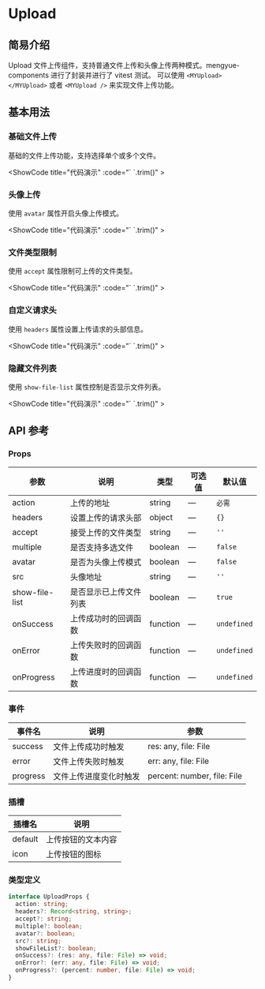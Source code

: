 # Upload

## 简易介绍
Upload 文件上传组件，支持普通文件上传和头像上传两种模式。mengyue-components 进行了封装并进行了 vitest 测试。
可以使用 `<MYUpload></MYUpload>` 或者 `<MYUpload />` 来实现文件上传功能。

## 基本用法

### 基础文件上传
基础的文件上传功能，支持选择单个或多个文件。

<ShowCode
  title="代码演示"
  :code="`
<template>
  <MYUpload 
    action='/api/upload'
    :show-file-list='true'
    @success='handleSuccess'
    @error='handleError'
    @progress='handleProgress'
  >
    <template #icon>📁</template>
    点击上传文件
  </MYUpload>
</template>
<script setup>
const handleSuccess = (res, file) => {
  console.log('上传成功:', file.name, res)
}
const handleError = (err, file) => {
  console.error('上传失败:', file.name, err)
}
const handleProgress = (percent, file) => {
  console.log('上传进度:', file.name, percent + '%')
}
</script>
  `.trim()"
>
  <template #demo>
    <div>
      <MYUpload 
        action="/api/upload"
        :show-file-list="true"
        @success="handleUploadSuccess"
        @error="handleUploadError"
        @progress="handleUploadProgress"
      >
        <template #icon>📁</template>
        点击上传文件
      </MYUpload>
      <div v-if="uploadResult" style="margin-top: 10px; padding: 10px; background: #f5f5f5; border-radius: 4px;">
        <div>{{ uploadResult }}</div>
      </div>
    </div>
  </template>
</ShowCode>

### 头像上传
使用 `avatar` 属性开启头像上传模式。

<ShowCode
  title="代码演示"
  :code="`
<template>
  <MYUpload 
    action='/api/upload'
    :avatar='true'
    :src='avatarUrl'
    @success='handleAvatarSuccess'
  >
    <template #icon>👤</template>
    点击上传头像
  </MYUpload>
</template>
<script setup>
import { ref } from 'vue'
const avatarUrl = ref('')
const handleAvatarSuccess = (res, file) => {
  console.log('头像上传成功:', file.name)
  // 这里可以更新头像URL
  avatarUrl.value = URL.createObjectURL(file)
}
</script>
  `.trim()"
>
  <template #demo>
    <div>
      <MYUpload 
        action="/api/upload"
        :avatar="true"
        :src="avatarUrl"
        @success="handleAvatarSuccess"
      >
        <template #icon>👤</template>
        点击上传头像
      </MYUpload>
      <div style="margin-top: 10px; color: #666; font-size: 12px;">
        当前头像: {{ avatarUrl ? '已设置' : '未设置' }}
      </div>
    </div>
  </template>
</ShowCode>

### 文件类型限制
使用 `accept` 属性限制可上传的文件类型。

<ShowCode
  title="代码演示"
  :code="`
<template>
  <div style='display: flex; flex-direction: column; gap: 15px;'>
    <div>
      <label>图片上传 (仅限 jpg, png):</label>
      <MYUpload 
        action='/api/upload'
        accept='.jpg,.jpeg,.png'
        @success='handleSuccess'
      >
        <template #icon>🖼️</template>
        上传图片
      </MYUpload>
    </div>
    <div>
      <label>文档上传 (仅限 pdf, doc):</label>
      <MYUpload 
        action='/api/upload'
        accept='.pdf,.doc,.docx'
        @success='handleSuccess'
      >
        <template #icon>📄</template>
        上传文档
      </MYUpload>
    </div>
  </div>
</template>
<script setup>
const handleSuccess = (res, file) => {
  console.log('上传成功:', file.name)
}
</script>
  `.trim()"
>
  <template #demo>
    <div style="display: flex; flex-direction: column; gap: 15px;">
      <div>
        <label style="display: block; margin-bottom: 5px; font-weight: bold;">图片上传 (仅限 jpg, png):</label>
        <MYUpload 
          action="/api/upload"
          accept=".jpg,.jpeg,.png"
          @success="handleAcceptSuccess"
        >
          <template #icon>🖼️</template>
          上传图片
        </MYUpload>
      </div>
      <div>
        <label style="display: block; margin-bottom: 5px; font-weight: bold;">文档上传 (仅限 pdf, doc):</label>
        <MYUpload 
          action="/api/upload"
          accept=".pdf,.doc,.docx"
          @success="handleAcceptSuccess"
        >
          <template #icon>📄</template>
          上传文档
        </MYUpload>
      </div>
      <div v-if="acceptUploadResult" style="padding: 10px; background: #f5f5f5; border-radius: 4px;">
        <div>{{ acceptUploadResult }}</div>
      </div>
    </div>
  </template>
</ShowCode>

### 自定义请求头
使用 `headers` 属性设置上传请求的头部信息。

<ShowCode
  title="代码演示"
  :code="`
<template>
  <MYUpload 
    action='/api/upload'
    :headers='headers'
    @success='handleSuccess'
  >
    <template #icon>🔐</template>
    带认证的上传
  </MYUpload>
</template>
<script setup>
import { ref } from 'vue'
const headers = ref({
  'Authorization': 'Bearer your-token-here',
  'X-Custom-Header': 'custom-value'
})
const handleSuccess = (res, file) => {
  console.log('带认证上传成功:', file.name)
}
</script>
  `.trim()"
>
  <template #demo>
    <div>
      <MYUpload 
        action="/api/upload"
        :headers="uploadHeaders"
        @success="handleHeaderSuccess"
      >
        <template #icon>🔐</template>
        带认证的上传
      </MYUpload>
      <div v-if="headerUploadResult" style="margin-top: 10px; padding: 10px; background: #f5f5f5; border-radius: 4px;">
        <div>{{ headerUploadResult }}</div>
      </div>
    </div>
  </template>
</ShowCode>

### 隐藏文件列表
使用 `show-file-list` 属性控制是否显示文件列表。

<ShowCode
  title="代码演示"
  :code="`
<template>
  <div style='display: flex; flex-direction: column; gap: 15px;'>
    <div>
      <label>显示文件列表:</label>
      <MYUpload 
        action='/api/upload'
        :show-file-list='true'
        @success='handleSuccess'
      />
    </div>
    <div>
      <label>隐藏文件列表:</label>
      <MYUpload 
        action='/api/upload'
        :show-file-list='false'
        @success='handleSuccess'
      />
    </div>
  </div>
</template>
<script setup>
const handleSuccess = (res, file) => {
  console.log('上传成功:', file.name)
}
</script>
  `.trim()"
>
  <template #demo>
    <div style="display: flex; flex-direction: column; gap: 15px;">
      <div>
        <label style="display: block; margin-bottom: 5px; font-weight: bold;">显示文件列表:</label>
        <MYUpload 
          action="/api/upload"
          :show-file-list="true"
          @success="handleListSuccess"
        />
      </div>
      <div>
        <label style="display: block; margin-bottom: 5px; font-weight: bold;">隐藏文件列表:</label>
        <MYUpload 
          action="/api/upload"
          :show-file-list="false"
          @success="handleListSuccess"
        />
      </div>
      <div v-if="listUploadResult" style="padding: 10px; background: #f5f5f5; border-radius: 4px;">
        <div>{{ listUploadResult }}</div>
      </div>
    </div>
  </template>
</ShowCode>

## API 参考

### Props
| 参数          | 说明         | 类型     | 可选值                              | 默认值  |
|--------------|-------------|---------|-----------------------------------|--------|
| action  | 上传的地址      | string  | — | `必需`  |
| headers  | 设置上传的请求头部      | object  | — | `{}`  |
| accept  | 接受上传的文件类型      | string  | — | `''`  |
| multiple  | 是否支持多选文件      | boolean  | — | `false`  |
| avatar  | 是否为头像上传模式      | boolean  | — | `false`  |
| src  | 头像地址      | string  | — | `''`  |
| show-file-list  | 是否显示已上传文件列表      | boolean  | — | `true`  |
| onSuccess  | 上传成功时的回调函数      | function  | — | `undefined`  |
| onError  | 上传失败时的回调函数      | function  | — | `undefined`  |
| onProgress  | 上传进度时的回调函数      | function  | — | `undefined`  |

### 事件
| 事件名          | 说明         | 参数     |
|--------------|-------------|---------|
| success  | 文件上传成功时触发      | res: any, file: File  |
| error  | 文件上传失败时触发      | err: any, file: File  |
| progress  | 文件上传进度变化时触发      | percent: number, file: File  |

### 插槽
| 插槽名          | 说明         |
|--------------|-------------|
| default  | 上传按钮的文本内容      |
| icon  | 上传按钮的图标      |

### 类型定义
```typescript
interface UploadProps {
  action: string;
  headers?: Record<string, string>;
  accept?: string;
  multiple?: boolean;
  avatar?: boolean;
  src?: string;
  showFileList?: boolean;
  onSuccess?: (res: any, file: File) => void;
  onError?: (err: any, file: File) => void;
  onProgress?: (percent: number, file: File) => void;
}
```
<script setup>
import { ref } from 'vue'
import MYUpload from '../../packages/components/upload/src/upload.vue'

// 基础上传示例
const uploadResult = ref('')
const handleUploadSuccess = (res, file) => {
  uploadResult.value = `上传成功: ${file.name}`
}
const handleUploadError = (err, file) => {
  uploadResult.value = `上传失败: ${file.name} - ${err}`
}
const handleUploadProgress = (percent, file) => {
  uploadResult.value = `上传进度: ${file.name} - ${percent}%`
}

// 多文件上传示例
const multiUploadResult = ref('')
const handleMultiSuccess = (res, file) => {
  multiUploadResult.value = `多文件上传成功: ${file.name}`
}

// 头像上传示例
const avatarUrl = ref('')
const handleAvatarSuccess = (res, file) => {
  avatarUrl.value = URL.createObjectURL(file)
}

// 文件类型限制示例
const acceptUploadResult = ref('')
const handleAcceptSuccess = (res, file) => {
  acceptUploadResult.value = `文件上传成功: ${file.name}`
}

// 自定义请求头示例
const uploadHeaders = ref({
  'Authorization': 'Bearer demo-token',
  'X-Custom-Header': 'custom-value'
})
const headerUploadResult = ref('')
const handleHeaderSuccess = (res, file) => {
  headerUploadResult.value = `带认证上传成功: ${file.name}`
}

// 文件列表控制示例
const listUploadResult = ref('')
const handleListSuccess = (res, file) => {
  listUploadResult.value = `上传成功: ${file.name}`
}
</script>